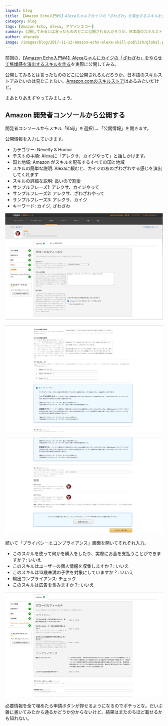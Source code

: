 ```yaml
---
layout: blog
title: 【Amazon Echo入門#5】Alexaちゃんでカイジの「ざわざわ」を演出するスキルを公開申請してみる
category: blog
tags: [Amazon Echo, Alexa, アマゾンエコー]
summary: 公開してみるとは言ったもののどこに公開されるんだろうか。日本語のスキルストアみたいのは見たことない。Amazon.comのスキルストアはあるみたいだけど。
author: aharada
image: /images/blog/2017-11-13-amazon-echo-alexa-skill-publish/global.png
---
```


前回の、[【Amazon Echo入門#4】Alexaちゃんにカイジの「ざわざわ」をやらせて焦燥感を演出するスキルを作る](/blog/amazon-echo-alexa-skill-kaiji.html)を実際に公開してみる。

公開してみるとは言ったもののどこに公開されるんだろうか。日本語のスキルストアみたいのは見たことない。[Amazon.comのスキルストア](https://www.amazon.com/b?node=13727921011)はあるみたいだけど。

まあとりあえずやってみましょう。

## Amazon 開発者コンソールから公開する

開発者コンソールからスキル「Kaiji」を選択し、「公開情報」を開きます。

公開情報を入力していきます。

- カテゴリー: Nevelty & Humor
- テストの手順: Alexaに「アレクサ、カイジやって」と話しかけます。
- 国と地域: Amazon がスキルを配布するすべての国と地域
- スキルの簡単な説明: Alexaに頼むと、カイジのあのざわざわする感じを演出してくれます
- スキルの詳細な説明: 長いので割愛
- サンプルフレーズ1: アレクサ、カイジやって
- サンプルフレーズ2: アレクサ、ざわざわやって
- サンプルフレーズ3: アレクサ、カイジ
- キーワード: カイジ, ざわざわ

![グローバルフィールド](/images/blog/2017-11-13-amazon-echo-alexa-skill-publish/global.png)

![スキル情報](/images/blog/2017-11-13-amazon-echo-alexa-skill-publish/skill-info.png)

![アイコン](/images/blog/2017-11-13-amazon-echo-alexa-skill-publish/icon.png)

続いて「プライバシーとコンプライアンス」画面を開いてそれぞれ入力。

- このスキルを使って何かを購入をしたり、実際にお金を支払うことができますか？: いいえ
- このスキルはユーザーの個人情報を収集しますか？: いいえ
- このスキルは13歳未満の子供を対象にしていますか？: いいえ
- 輸出コンプライアンス: チェック
- このスキルは広告を含みますか？: いいえ

![プライバシーとコンプライアンス](/images/blog/2017-11-13-amazon-echo-alexa-skill-publish/privacy.png)

必要情報を全て埋めたら申請ボタンが押せるようになるのでポチっとな。だいぶ雑に書いてみたから通るかどうか分からないけど、結果はまたのちほど載せるかも知れない。
